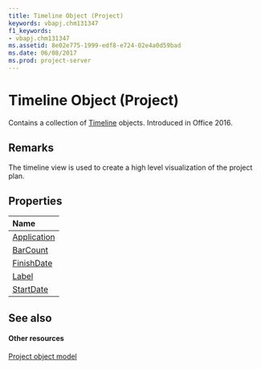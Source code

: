 ```yaml
---
title: Timeline Object (Project)
keywords: vbapj.chm131347
f1_keywords:
- vbapj.chm131347
ms.assetid: 8e02e775-1999-edf8-e724-02e4a0d59bad
ms.date: 06/08/2017
ms.prod: project-server
---
```



# Timeline Object (Project)

Contains a collection of [ Timeline](http://msdn.microsoft.com/library/ac50eced-d876-ee09-f8f4-01fb2272ddf0%28Office.15%29.aspx) objects. Introduced in Office 2016.


## Remarks

The timeline view is used to create a high level visualization of the project plan. 


## Properties
<a name="properties"> </a>



|**Name**|
|:-----|
|[Application](http://msdn.microsoft.com/library/4e9beeb2-5fd9-3631-b60e-1f41666f50b4%28Office.15%29.aspx)|
|[BarCount](http://msdn.microsoft.com/library/8c4f6fa2-62d5-3be4-a4e8-0b3301d1fd85%28Office.15%29.aspx)|
|[FinishDate](http://msdn.microsoft.com/library/d0f51644-63ba-9e7f-2da3-92995ec73551%28Office.15%29.aspx)|
|[Label](http://msdn.microsoft.com/library/8456d32e-c389-232a-2279-e7f73b4cd05e%28Office.15%29.aspx)|
|[StartDate](http://msdn.microsoft.com/library/960deebd-d7c3-eee0-2658-ba170bf40fcd%28Office.15%29.aspx)|

## See also
<a name="properties"> </a>


#### Other resources


[Project object model](http://msdn.microsoft.com/library/900b167b-88ec-ea88-15b7-27bb90c22ac6%28Office.15%29.aspx)
